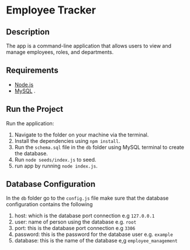 # Employee Tracker

## Description 
The app is a command-line application that allows users to view and manage  employees, roles, and departments.

## Requirements
- [Node.js](https://nodejs.org/en/)
- [MySQL](https://www.mysql.com/) .


## Run the Project
Run the application:
1. Navigate to the folder on your machine via the terminal.
2. Install the dependencies using `npm install`.
3. Run the `schema.sql` file in the `db` folder using MySQL terminal to create the database.
4. Run `node seeds/index.js` to seed.
6. run app by running `node index.js`.

##  Database Configuration
In the `db` folder go to the `config.js` file
 make sure that the database configuration contains the following
 1. host: which is the database port connection e.g `127.0.0.1`
 2. user: name of person using the database  e.g. `root`
 3. port: this is the database port connection e.g `3306`
 4. password: this is the password for the database user e.g. `example`
 5. database: this is the name of the database e,g `employee_management`
